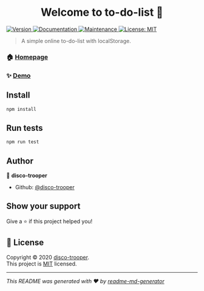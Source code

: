 <h1 align="center">Welcome to to-do-list 👋</h1>
<p>
  <a href="https://www.npmjs.com/package/to-do-list" target="_blank">
    <img alt="Version" src="https://img.shields.io/npm/v/to-do-list.svg">
  </a>
  <a href="https://github.com/disco-trooper/to-do-list#readme" target="_blank">
    <img alt="Documentation" src="https://img.shields.io/badge/documentation-yes-brightgreen.svg" />
  </a>
  <a href="https://github.com/disco-trooper/to-do-list/graphs/commit-activity" target="_blank">
    <img alt="Maintenance" src="https://img.shields.io/badge/Maintained%3F-yes-green.svg" />
  </a>
  <a href="https://github.com/disco-trooper/to-do-list/blob/master/LICENSE" target="_blank">
    <img alt="License: MIT" src="https://img.shields.io/github/license/disco-trooper/to-do-list" />
  </a>
</p>

> A simple online to-do-list with localStorage.

### 🏠 [Homepage](https://github.com/disco-trooper/to-do-list#readme)

### ✨ [Demo](http://disco-trooper.github.io/calculator/)

## Install

```sh
npm install
```

## Run tests

```sh
npm run test
```

## Author

👤 **disco-trooper**

* Github: [@disco-trooper](https://github.com/disco-trooper)

## Show your support

Give a ⭐️ if this project helped you!

## 📝 License

Copyright © 2020 [disco-trooper](https://github.com/disco-trooper).<br />
This project is [MIT](https://github.com/disco-trooper/to-do-list/blob/master/LICENSE) licensed.

***
_This README was generated with ❤️ by [readme-md-generator](https://github.com/kefranabg/readme-md-generator)_
